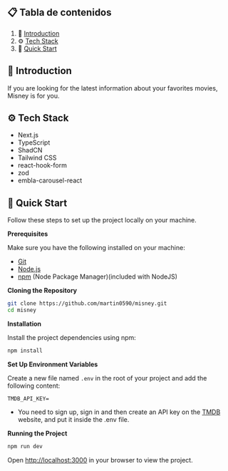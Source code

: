 ## 📋 <a name="table">Tabla de contenidos</a>

1. 🤖 [Introduction](#introduction)
2. ⚙️ [Tech Stack](#tech-stack)
3. 🤸 [Quick Start](#quick-start)

## <a name="introduction">🤖 Introduction</a>

If you are looking for the latest information about your favorites movies, Misney is for you.

## <a name="tech-stack">⚙️ Tech Stack</a>

- Next.js
- TypeScript
- ShadCN
- Tailwind CSS
- react-hook-form
- zod
- embla-carousel-react

## <a name="quick-start">🤸 Quick Start</a>

Follow these steps to set up the project locally on your machine.

**Prerequisites**

Make sure you have the following installed on your machine:

- [Git](https://git-scm.com/)
- [Node.js](https://nodejs.org/en)
- [npm](https://www.npmjs.com/) (Node Package Manager)(included with NodeJS)

**Cloning the Repository**

```bash
git clone https://github.com/martin0590/misney.git
cd misney
```

**Installation**

Install the project dependencies using npm:

```bash
npm install
```

**Set Up Environment Variables**

Create a new file named `.env` in the root of your project and add the following content:

```env
TMDB_API_KEY=
```

- You need to sign up, sign in and then create an API key on the [TMDB](https://www.themoviedb.org/) website, and put it inside the .env file.

**Running the Project**

```bash
npm run dev
```

Open [http://localhost:3000](http://localhost:3000) in your browser to view the project.